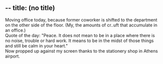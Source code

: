 --
title: (no title)
--
<p>Moving office today, because former coworker is shifted to the department on the other side of the floor. (My, the amounts of cr..uft that accumulate in an office.)
<br/>
Quote of the day:
"Peace. It does not mean to be in a place where there is no noise, trouble or hard work. It means to be in the midst of those things and still be calm in your heart."
<br/>
Now propped up against my screen thanks to the stationery shop in Athens airport.</p>
